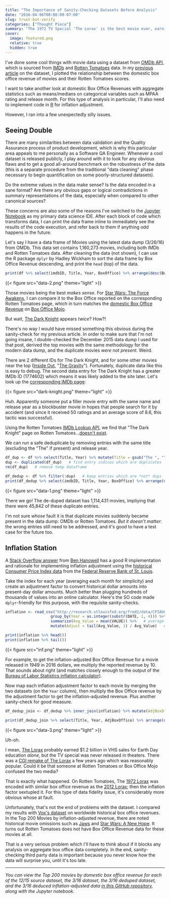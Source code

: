 ```yaml
---
title: "The Importance of Sanity-Checking Datasets Before Analysis"
date: "2016-04-06T08:00:00-07:00"
slug: trust-but-verify
categories: ["Thought Piece"]
summary: "The 1972 TV Special 'The Lorax' is the best movie ever, earning $1.2 billion?"
cover:
  image: featured.png
  relative: true
  hidden: true
---
```


I've done some cool things with movie data using a dataset from [OMDb API](http://www.omdbapi.com), which is sourced from [IMDb](http://www.imdb.com) and [Rotten Tomatoes](http://www.rottentomatoes.com) data. In my [previous article](http://minimaxir.com/2016/01/movie-revenue-ratings/) on the dataset, I plotted the relationship between the domestic box office revenue of movies and their Rotten Tomatoes scores.

I want to take another look at domestic Box Office Revenues with aggregate statistics such as means/medians on categorical variables such as MPAA rating and release month. For this type of analysis in particular, I'll also need to implement code in [R](https://www.r-project.org) for inflation adjustment.

However, I ran into a few unexpectedly silly issues.

## Seeing Double

There are many similarities between data validation and the Quality Assurance process of product development, which is why this particular area appeals to me personally as a Software QA Engineer. Whenever a cool dataset is released publicly, I play around with it to look for any obvious flaws and to get a good all-around benchmark on the robustness of the data (this is a separate procedure from the traditional "data cleaning" phase necessary to begin quantification on some poorly-structured datasets).

Do the extreme values in the data make sense? Is the data encoded in a sane format? Are there any obvious gaps or logical contradictions in summary representations of the data, especially when compared to other canonical sources?

These concerns are also some of the reasons I've switched to the [Jupyter Notebook](http://jupyter.org) as my primary data science IDE. After each block of code which transforms data, I can print the data frame inline to immediately see the results of the code execution, and refer back to them if anything odd happens in the future.

Let's say I have a data frame of Movies using the latest data dump (3/26/16) from OMDb. This data set contains 1,160,273 movies, including both IMDb and Rotten Tomatoes data. After cleaning the data (not shown), I can use the R package `dplyr` by Hadley Wickham to sort the data frame by Box Office Revenue descending, and print the `head` (top) of the data.

```r
print(df %>% select(imdbID, Title, Year, BoxOffice) %>% arrange(desc(BoxOffice)) %>% head(25), n = 25)
```

{{< figure src="data-2.png" theme="light" >}}

Those movies being the best _makes sense_. For [Star Wars: The Force Awakens](http://www.rottentomatoes.com/m/star_wars_episode_vii_the_force_awakens/), I can compare it to the Box Office reported on the corresponding Rotten Tomatoes page, which in turn matches the [domestic Box Office Revenue](http://www.boxofficemojo.com/movies/?id=starwars7.htm) on [Box Office Mojo](http://www.boxofficemojo.com).

But wait, [The Dark Knight](https://en.wikipedia.org/wiki/The_Dark_Knight_%28film%29) appears _twice_? How?!

There's no way I would have missed something this obvious during the sanity-check for my previous article. In order to make sure that I'm not going insane, I double-checked the December 2015 data dump I used for that post, derived the top movies with the same methodology for the modern data dump, and the duplicate movies _were not present_. Weird.

There are 2 different IDs for
The Dark Knight, and for some other movies near the top ([Inside Out](http://www.imdb.com/title/tt4817264/), "[The Gravity](http://www.imdb.com/title/tt3138972/)"). Fortunately, duplicate data like this is easy to debug. The second data entry for The Dark Knight has a greater IMDb ID (1774602) which means it was likely added to the site later. Let's look up the [corresponding IMDb page](http://www.imdb.com/title/tt1774602/):

{{< figure src="dark-knight.png" theme="light" >}}

Huh. Apparently someone put a filler movie entry with the same name and release year as a blockbuster movie in hopes that people search for it by accident (and since it received 50 ratings and an average score of 8.6, this tactic was successful).

Using the Rotten Tomatoes [IMDb Lookup API](http://developer.rottentomatoes.com/docs/read/json/v10/Movie_Alias), we find that "The Dark Knight" page on Rotten Tomatoes...[doesn't exist](http://api.rottentomatoes.com/api/public/v1.0/movie_alias.json?type=imdb&id=1774602).

We can run a safe deduplicate by removing entries with the same title (excluding the "The" if present) and release year.

```r
df_dup <- df %>% select(Title, Year) %>% mutate(Title = gsub("The ", "", Title))
dup <- duplicated(df_dup)   # find entry indices which are duplicates
rm(df_dup)   # remove temp dataframe

df_dedup <- df %>% filter(!dup)   # keep entries which are *not* dups
print(df_dedup %>% select(imdbID, Title, Year, BoxOffice) %>% arrange(desc(BoxOffice)) %>% head(25), n = 25)
```

{{< figure src="data-1.png" theme="light" >}}

There we go! The de-duped dataset has 1,114,431 movies, impliying that there were 45,842 of these duplicate entries.

I'm not sure _whose_ fault it is that duplicate movies suddenly became present in the data dump: OMDb or Rotten Tomatoes. _But it doesn't matter_: the wrong entries still need to be addressed, and it's good to have a test case for the future too.

## Inflation Station

A [Stack Overflow answer](http://stackoverflow.com/a/26068058) from [Ben Hanowell](http://stackoverflow.com/users/1048757/brash-equilibrium) has a good R implementation and rationale for implementing inflation adjustment using the [historical Consumer Price Index data](https://research.stlouisfed.org/fred2/data/CPIAUCSL.txt) from the [Federal Reserve Bank of St. Louis](https://www.stlouisfed.org).

Take the index for each year (averaging each month for simplicity) and create an adjustment factor to convert historical dollar amounts into present-day dollar amounts. Much better than plugging hundreds of thousands of values into an online calculator. Here's the SO code made `dplyr`-friendly for this purpose, with the requisite sanity-checks.

```r
inflation <- read_csv("http://research.stlouisfed.org/fred2/data/CPIAUCSL.csv") %>%
                    group_by(Year = as.integer(substr(DATE, 1, 4))) %>%
                    summarize(Avg_Value = mean(VALUE)) %>%   # average across all months
                    mutate(Adjust = tail(Avg_Value, 1) / Avg_Value)   # normalize by most-recent year

print(inflation %>% head())
print(inflation %>% tail())
```

{{< figure src="inf.png" theme="light" >}}

For example, to get the inflation-adjusted Box Office Revenue for a movie released in 1949 in 2016 dollars, we multiply the reported revenue by 10. That sounds about right (and matches closely enough to the output of the [Bureau of Labor Statistics inflation calculator](http://data.bls.gov/cgi-bin/cpicalc.pl?cost1=1&year1=1949&year2=2016)).

Now map each inflation adjustment factor to each movie by merging the two datasets (on the `Year` column), then multiply the Box Office revenue by the adjustment factor to get the inflation-adjusted revenue. Plus another sanity-check for good measure.

```r
df_dedup_join <- df_dedup %>% inner_join(inflation) %>% mutate(AdjBoxOffice = BoxOffice * Adjust)

print(df_dedup_join %>% select(Title, Year, AdjBoxOffice) %>% arrange(desc(AdjBoxOffice)) %>% head(25), n=25)
```

{{< figure src="data-3.png" theme="light" >}}

Uh-oh.

I mean, [The Lorax](<https://en.wikipedia.org/wiki/The_Lorax_(TV_special)>) probably earned $1.2 billion in VHS sales for Earth Day education _alone_, but the TV special was never released in theaters. There was a [CGI remake of The Lorax](<https://en.wikipedia.org/wiki/The_Lorax_(film)>) a few years ago which was reasonably popular. Could it be that someone at Rotten Tomatoes or Box Office Mojo confused the two media?

That is exactly what happened. On Rotten Tomatoes, The [1972 Lorax](http://www.rottentomatoes.com/m/the-lorax/) was encoded with similar box office revenue as the [2012 Lorax](http://www.rottentomatoes.com/m/the_lorax/); then the inflation factor sextupled it. For this type of data fidelity issue, it's considerably more obvious whose at fault.

Unfortunately, that's not the end of problems with the dataset. I compared my results with [Vox's dataset](http://www.vox.com/2016/4/4/11351788/batman-v-superman-terrible-reviews#undefined) on worldwide historical box office revenues. In the Top 200 Movies by inflation-adjusted revenue, there are noted historical movie omissions such as [Jaws](http://www.rottentomatoes.com/m/jaws/) and [Star Wars: A New Hope](http://www.rottentomatoes.com/m/star_wars/). It turns out Rotten Tomatoes does not have Box Office Revenue data for these movies at all.

That is a very serious problem which I'll have to think about if it blocks any analysis on aggregate box office data completely. In the end, sanity-checking third party data is important because you never know _how_ the data will surprise you, until it's too late.

---

_You can view the Top 200 movies by domestic box office revenue for each of the 12/15 source dataset, the 3/16 dataset, the 3/16 deduped dataset, and the 3/16 deduced inflation-adjusted data [in this GitHub repository](https://github.com/minimaxir/movie-data-sanity-checking), along with the Jupyter notebook._
